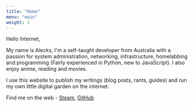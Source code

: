 ```yaml
---
title: "Home"
menu: "main"
weight: 1
---
```

Hello Internet, 

My name is Alecks, I'm a self-taught developer from Australia with a passion for system administration, networking, infrastructure, homelabbing and programming (Fairly experienced in Python, new to JavaScript). I also enjoy anime, reading and movies.

I use this website to publish my writings (blog posts, rants, guides) and run my own little digital garden on the internet.

Find me on the web - [Steam](https://steamcommunity.com/profiles/76561199121598457/), [GitHub](https://github.com/Alecks20)